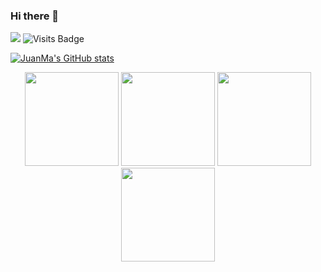 ### Hi there 👋

[<img src ="https://img.shields.io/badge/Website-pk-%23.svg?&style=for-the-badge&logo=&logoColor=white%22">](https://juanmachabaudie.github.io/)  ![Visits Badge](https://badges.pufler.dev/visits/juanmachabaudie/juanmachabaudie?style=for-the-badge ) 


<!--
**juanmachabaudie/juanmachabaudie** is a ✨ _special_ ✨ repository because its `README.md` (this file) appears on your GitHub profile.

Here are some ideas to get you started:

- 🔭 I’m currently working on ...
- 🌱 I’m currently learning ...
- 👯 I’m looking to collaborate on ...
- 🤔 I’m looking for help with ...
- 💬 Ask me about ...
- 📫 How to reach me: ...
- 😄 Pronouns: ...
- ⚡ Fun fact: ...
-->
[![JuanMa's GitHub stats](https://github-readme-stats.vercel.app/api?username=juanmachabaudie)](https://github.com/juanmachabaudie/github-readme-stats)
<p align="center">
<img src="https://i.giphy.com/media/IdyAQJVN2kVPNUrojM/200.webp" width="150"> <img src="https://i.giphy.com/media/ln7z2eWriiQAllfVcn/200.webp" width="150"> <img src="https://i.giphy.com/media/eNAsjO55tPbgaor7ma/200.webp" width="150"> <img src="https://i.giphy.com/media/KzJkzjggfGN5Py6nkT/200.webp" width="150">
</p>
